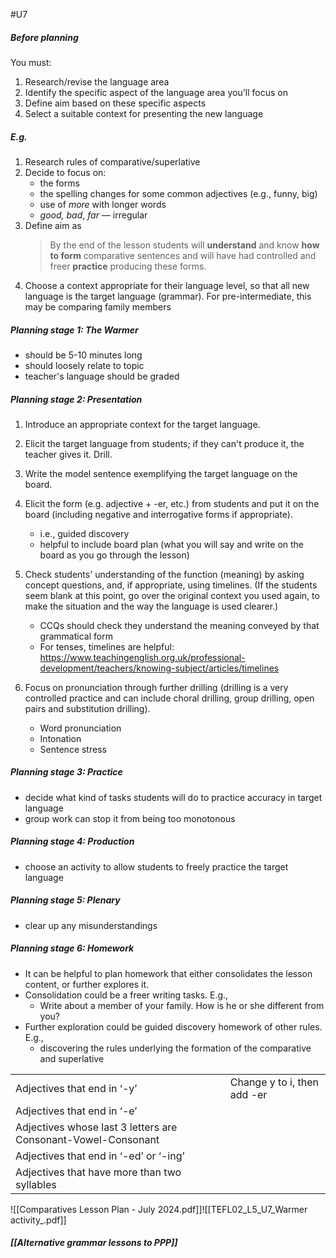#U7
##### Before planning
You must:
1. Research/revise the language area
2. Identify the specific aspect of the language area you'll focus on
3. Define aim based on these specific aspects
4. Select a suitable context for presenting the new language

##### E.g.
1. Research rules of comparative/superlative
2. Decide to focus on:
	- the forms
	- the spelling changes for some common adjectives (e.g., funny, big)
	- use of _more_ with longer words
	- _good, bad_, _far_ — irregular
3. Define aim as
	> By the end of the lesson students will **understand** and know **how to form** comparative sentences and will have had controlled and freer **practice** producing these forms.
4. Choose a context appropriate for their language level, so that all new language is the target language (grammar). For pre-intermediate, this may be comparing family members

##### Planning stage 1: The Warmer
- should be 5-10 minutes long
- should loosely relate to topic
- teacher's language should be graded
##### Planning stage 2: Presentation
1. Introduce an appropriate context for the target language.

2. Elicit the target language from students; if they can't produce it, the teacher gives it. Drill.

3. Write the model sentence exemplifying the target language on the board.

4. Elicit the form (e.g. adjective + -er, etc.) from students and put it on the board (including negative and interrogative forms if appropriate).
	- i.e., guided discovery
	- helpful to include board plan (what you will say and write on the board as you go through the lesson)

5. Check students' understanding of the function (meaning) by asking concept questions, and, if appropriate, using timelines. (If the students seem blank at this point, go over the original context you used again, to make the situation and the way the language is used clearer.)
	- CCQs should check they understand the meaning conveyed by that grammatical form
	- For tenses, timelines are helpful: https://www.teachingenglish.org.uk/professional-development/teachers/knowing-subject/articles/timelines

6. Focus on pronunciation through further drilling (drilling is a very controlled practice and can include choral drilling, group drilling, open pairs and substitution drilling).
	- Word pronunciation
	- Intonation
	- Sentence stress

##### Planning stage 3: Practice
- decide what kind of tasks students will do to practice accuracy in target language
- group work can stop it from being too monotonous
##### Planning stage 4: Production
- choose an activity to allow students to freely practice the target language
##### Planning stage 5: Plenary
- clear up any misunderstandings
##### Planning stage 6: Homework
- It can be helpful to plan homework that either consolidates the lesson content, or further explores it.
- Consolidation could be a freer writing tasks. E.g.,
	- Write about a member of your family. How is he or she different from you?
- Further exploration could be guided discovery homework of other rules. E.g.,
	- discovering the rules underlying the formation of the comparative and superlative

|   |   |
|---|---|
|Adjectives that end in ‘-y’|Change y to i, then add -er|
|Adjectives that end in ‘-e’||
|Adjectives whose last 3 letters are Consonant-Vowel-Consonant||
|Adjectives that end in ‘-ed’ or ‘-ing’||
|Adjectives that have more than two syllables||

![[Comparatives Lesson Plan - July 2024.pdf]]![[TEFL02_L5_U7_Warmer activity_.pdf]]
##### [[Alternative grammar lessons to PPP]]
